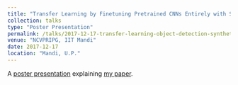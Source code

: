 ```yaml
---
title: "Transfer Learning by Finetuning Pretrained CNNs Entirely with Synthetic images"
collection: talks
type: "Poster Presentation"
permalink: /talks/2017-12-17-transfer-learning-object-detection-synthetic-data
venue: "NCVPRIPG, IIT Mandi"
date: 2017-12-17
location: "Mandi, U.P."
---
```


A [poster presentation](https://drive.google.com/file/d/1cKmJFmTUbX2b8pfChQGt-celZRWyei5m/view?usp=sharing) explaining [my paper](https://link.springer.com/chapter/10.1007/978-981-13-0020-2_45).
